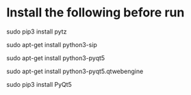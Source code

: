 # Install the following before run
sudo pip3 install pytz

sudo apt-get install python3-sip

sudo apt-get install python3-pyqt5

sudo apt-get install python3-pyqt5.qtwebengine

sudo pip3 install PyQt5 